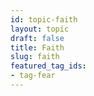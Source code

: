 ```yaml
---
id: topic-faith
layout: topic
draft: false
title: Faith
slug: faith
featured_tag_ids:
- tag-fear
---
```

